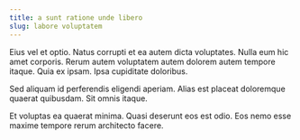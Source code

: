 ```yaml
---
title: a sunt ratione unde libero
slug: labore voluptatem
---
```


Eius vel et optio. Natus corrupti et ea autem dicta voluptates. Nulla eum hic amet corporis. Rerum autem voluptatem autem dolorem autem tempore itaque. Quia ex ipsam. Ipsa cupiditate doloribus.

Sed aliquam id perferendis eligendi aperiam. Alias est placeat doloremque quaerat quibusdam. Sit omnis itaque.

Et voluptas ea quaerat minima. Quasi deserunt eos est odio. Eos nemo esse maxime tempore rerum architecto facere.
